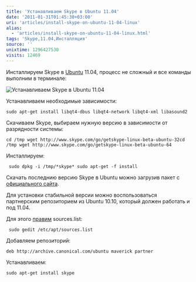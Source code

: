 ```yaml
---
title: 'Устанавливаем Skype в Ubuntu 11.04'
date: '2011-01-31T01:45:30+03:00'
uri: 'articles/install-skype-on-ubuntu-11-04-linux'
alias: 
  - 'articles/install-skype-on-ubuntu-11-04-linux.html'
tags: 'Skype,11.04,Инсталляция'
source: ''
unixtime: 1296427530
visits: 12469
---
```

Инсталлируем Skype в [Ubuntu](ubuntu/) 11.04, процесс не сложный и все команды выполним в терминале:

![Устанавливаем Skype в Ubuntu 11.04](img/2011/01/31/01-00/skype-linux-thumb1.jpg)

Устанавливаем необходимые зависимости:

```
sudo apt-get install libqt4-dbus libqt4-network libqt4-xml libasound2 
```

Скачиваем Skype, выбираем нужную версию в зависимости от разрядности системы:

```
cd /tmp wget http://www.skype.com/go/getskype-linux-beta-ubuntu-32cd /tmp wget http://www.skype.com/go/getskype-linux-beta-ubuntu-64
```

Инсталлируем:

```
 sudo dpkg -i /tmp/*skype* sudo apt-get -f install 
```

Скачать последнию версию Skype в Ubuntu можно загрузив пакет c [официального сайта](http://www.skype.com/intl/ru/get-skype/on-your-computer/linux/).

Для установки стабильной версии можно воспользоваться партнерским репозиторием из Ubuntu 10.10, который должен работать и под 11.04.

Для этого [правим](http://linuxway.ru/poleznoe/dobavlenie-repozitoriya-v-ubuntu/) sources.list:

```
 sudo gedit /etc/apt/sources.list
```

Добавляем репозиторий:

```
deb http://archive.canonical.com/ubuntu maverick partner
```

Устанавливаем:

```
sudo apt-get install skype
```
